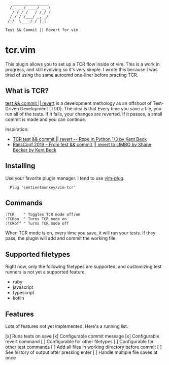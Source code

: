 ```
   ________________
  /_  __/ ____/ __ \
   / / / /   / /_/ /
  / / / /___/ _, _/
 /_/  \____/_/ |_|

Test && Commit || Revert for vim
```

# tcr.vim

This plugin allows you to set up a TCR flow inside of vim. This is a work in progress,
and still evolving so it's very simple. I wrote this because I was tired of using the
same autocmd one-liner before practing TCR.

## What is TCR?

[test && commit || revert](https://medium.com/@kentbeck_7670/test-commit-revert-870bbd756864)
is a development methology as an offshoot of Test-Driven Development (TDD). The idea is that
Every time you save a file, you run all of the tests. If it fails, your changes are reverted.
If it passes, a small commit is made and you can continue.

Inspiration:

- [TCR test && commit || revert -- Rope in Python 1/3 by Kent Beck](https://www.youtube.com/watch?v=Aof0F9DvTFg&t=974s)
- [RailsConf 2019 - From test && commit || revert to LIMBO by Shane Becker by Kent Beck](https://www.youtube.com/watch?v=Z_LoGqMugN0)

## Installing

Use your favorite plugin manager. I tend to use [vim-plug](https://github.com/junegunn/vim-plug).

```
  Plug 'sentientmonkey/vim-tcr'
```

## Commands

```
:TCR    " Toggles TCR mode off/on
:TCRon  " Turns TCR mode on
:TCRoff " Turns TCR mode off
```

When TCR mode is on, every time you save, it will run your tests. If they pass, the plugin will
add and commit the working file.

## Supported filetypes

Right now, only the following filetypes are supported, and customizing test runners is
not yet a supported feature.

- ruby
- javascript
- typescript
- kotlin

## Features

Lots of features not yet implemented. Here's a running list.

[x] Runs tests on save
[x] Configurable commit message
[x] Configurable revert command
[ ] Configurable for other filetypes
[ ] Configurable for other test commands
[ ] Add all files in working directory before commit
[ ] See history of output after pressing enter
[ ] Handle multiple file saves at once
